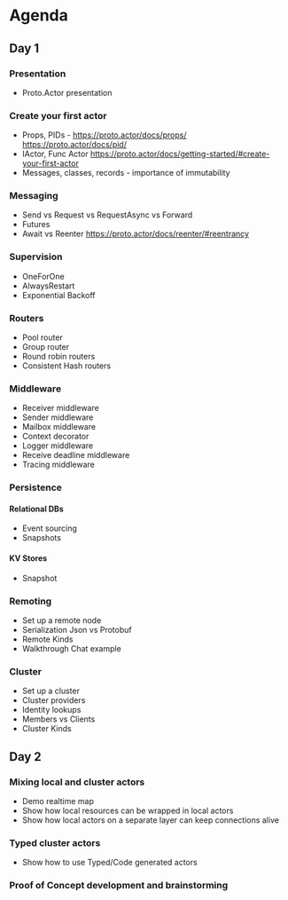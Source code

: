 # Agenda

## Day 1

### Presentation
* Proto.Actor presentation

### Create your first actor
* Props, PIDs - https://proto.actor/docs/props/ https://proto.actor/docs/pid/
* IActor, Func Actor https://proto.actor/docs/getting-started/#create-your-first-actor
* Messages, classes, records - importance of immutability

### Messaging
* Send vs Request vs RequestAsync vs Forward 
* Futures
* Await vs Reenter https://proto.actor/docs/reenter/#reentrancy

### Supervision
* OneForOne
* AlwaysRestart
* Exponential Backoff

### Routers
* Pool router
* Group router
* Round robin routers
* Consistent Hash routers

### Middleware
* Receiver middleware
* Sender middleware
* Mailbox middleware
* Context decorator
* Logger middleware
* Receive deadline middleware
* Tracing middleware

### Persistence
#### Relational DBs
* Event sourcing
* Snapshots
#### KV Stores
* Snapshot

### Remoting
* Set up a remote node
* Serialization Json vs Protobuf
* Remote Kinds
* Walkthrough Chat example

### Cluster
* Set up a cluster
* Cluster providers
* Identity lookups
* Members vs Clients
* Cluster Kinds            

## Day 2

### Mixing local and cluster actors
* Demo realtime map
* Show how local resources can be wrapped in local actors
* Show how local actors on a separate layer can keep connections alive

### Typed cluster actors
* Show how to use Typed/Code generated actors

### Proof of Concept development and brainstorming

